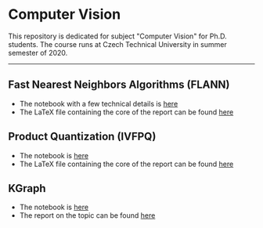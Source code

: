 # Computer Vision

This repository is dedicated for subject "Computer Vision" for Ph.D. students. The course runs at Czech Technical University in summer semester of 2020.

___

## Fast Nearest Neighbors Algorithms (FLANN)

  * The notebook with a few technical details is [here](./flann.ipynb)
  * The LaTeX file containing the core of the report can be found [here](./reports/Topics/flann.tex)
  
## Product Quantization (IVFPQ)

  * The notebook is [here](./pq_comparison.ipynb)
  * The LaTeX file containing the core of the report can be found [here](./reports/Topics/product_quantization.tex)

## KGraph

  * The notebook is [here](./kgraph.ipynb)
  * The report on the topic can be found [here](./reports/report.pdf)
